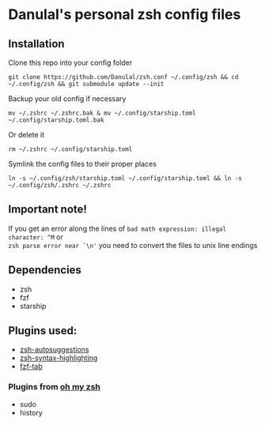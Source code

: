 # Danulal's personal zsh config files
## Installation
Clone this repo into your config folder
```
git clone https://github.com/Danulal/zsh.conf ~/.config/zsh && cd ~/.config/zsh && git submodule update --init
```
Backup your old config if necessary
```
mv ~/.zshrc ~/.zshrc.bak & mv ~/.config/starship.toml ~/.config/starship.toml.bak
```
Or delete it
```
rm ~/.zshrc ~/.config/starship.toml
```
Symlink the config files to their proper places
```
ln -s ~/.config/zsh/starship.toml ~/.config/starship.toml && ln -s ~/.config/zsh/.zshrc ~/.zshrc
```

## Important note!
If you get an error along the lines of ```bad math expression: illegal character: ^M``` or\
```zsh parse error near `\n'``` you need to convert the files to unix line endings

## Dependencies
- zsh
- fzf
- starship

## Plugins used:
- [zsh-autosuggestions](https://github.com/zsh-users/zsh-autosuggestions)
- [zsh-syntax-highlighting](https://github.com/zsh-users/zsh-syntax-highlighting)
- [fzf-tab](https://github.com/Aloxaf/fzf-tab)

### Plugins from [oh my zsh](https://github.com/ohmyzsh/ohmyzsh/tree/master/plugins)
- sudo
- history
